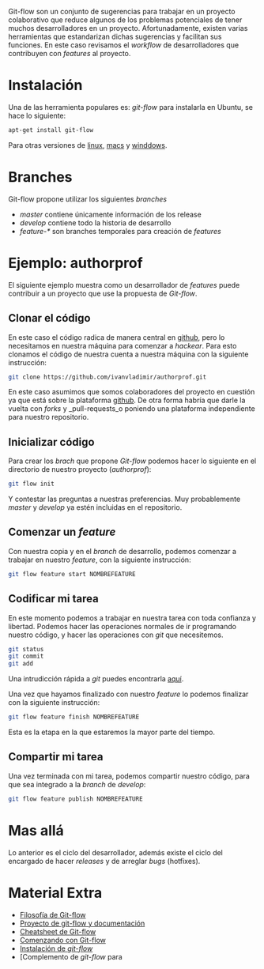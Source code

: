 

Git-flow son un conjunto de sugerencias para trabajar en un proyecto
colaborativo que reduce algunos de los problemas potenciales de tener muchos
desarrolladores en un proyecto. Afortunadamente, existen varias herramientas
que estandarizan dichas sugerencias y facilitan sus funciones. En este caso
revisamos el _workflow_ de desarrolladores que contribuyen con _features_ al
proyecto.

Instalación
===========

Una de las herramienta populares es: _git-flow_ para instalarla en Ubuntu, se
hace lo siguiente:

``` bash
apt-get install git-flow
```

Para otras versiones de [linux](https://github.com/nvie/gitflow/wiki/Linux),
[macs](https://github.com/nvie/gitflow/wiki/Mac-OS-X ) y
[winddows](https://github.com/nvie/gitflow/wiki/Windows).


Branches
========

Git-flow propone utilizar los siguientes _branches_

* _master_ contiene únicamente información de los release
* _develop_ contiene todo la historia de desarrollo
* _feature-*_ son branches temporales para creación de _features_

Ejemplo: authorprof
===================

El siguiente ejemplo muestra como un desarrollador de _features_ puede
contribuir a un proyecto que use la propuesta de _Git-flow_.

Clonar el código
----------------

En este caso el código radica de manera central en
[github](http://github.com), pero lo necesitamos en nuestra máquina para
comenzar a _hackear_.  Para esto clonamos el código de nuestra cuenta a
nuestra máquina con la siguiente instrucción:

``` bash
git clone https://github.com/ivanvladimir/authorprof.git
```

En este caso asumimos que somos colaboradores del proyecto en cuestión ya que
está sobre la plataforma [github](http://github.com). De otra forma habría que
darle la vuelta con _forks_ y _pull-requests_o poniendo una plataforma
independiente para nuestro repositorio.


Inicializar código
-----------------

Para crear los _brach_ que propone _Git-flow_ podemos hacer lo siguiente en el
directorio de nuestro proyecto (_authorprof_):

``` bash
git flow init
```

Y contestar las preguntas a nuestras preferencias. Muy probablemente _master_
y _develop_ ya estén incluidas en el repositorio.


Comenzar un _feature_
----------------------

Con nuestra copia y en el _branch_ de desarrollo, podemos comenzar a trabajar
en nuestro _feature_, con la siguiente instrucción:

``` bash
git flow feature start NOMBREFEATURE
```

Codificar mi tarea
------------------

En este momento podemos a trabajar en nuestra tarea con toda confianza y
libertad. Podemos hacer las operaciones normales de ir programando nuestro
código, y hacer las operaciones con _git_ que necesitemos.

``` bash
git status
git commit
git add
```

Una intrudicción rápida a _git_ puedes encontrarla
[aquí](/#/post/git_basico).

Una vez que hayamos finalizado con nuestro _feature_ lo podemos finalizar con
la siguiente instrucción:

``` bash
git flow feature finish NOMBREFEATURE
```

Esta es la etapa en la que estaremos la mayor parte del tiempo.

Compartir mi tarea
------------------

Una vez terminada con mi tarea, podemos compartir nuestro código, para que sea
integrado a la _branch_ de _develop_:

``` bash
git flow feature publish NOMBREFEATURE
```


Mas allá
========

Lo anterior es el ciclo del desarrollador, además existe el ciclo del
encargado de hacer _releases_ y de arreglar _bugs_ (hotfixes).


Material Extra
==============

* [Filosofía de
Git-flow](https://www.atlassian.com/git/tutorials/comparing-workflows/gitflow-workflow)
* [Proyecto de git-flow y documentación](https://github.com/nvie/gitflow)
* [Cheatsheet de
Git-flow](http://danielkummer.github.io/git-flow-cheatsheet/)
* [Comenzando con Git-flow](http://yakiloo.com/getting-started-git-flow/)
* [Instalación de
_git-flow_](https://github.com/nvie/gitflow/wiki/Installation)
* [Complemento de _git-flow_ para